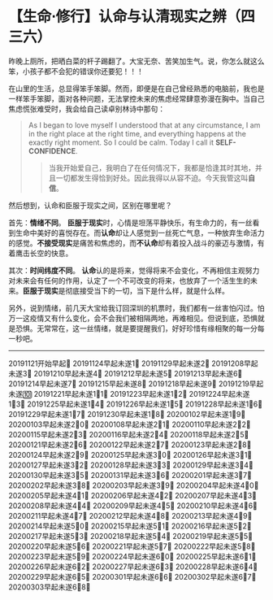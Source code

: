 # 【生命⋅修行】认命与认清现实之辨（四三六）

昨晚上厕所，把晒白菜的杆子踢翻了。大宝无奈、苦笑加生气。说，你怎么就这么笨，小孩子都不会犯的错误你还要犯！！！

在山里的生活，总显得笨手笨脚。然而，即便是在自己曾经熟悉的电脑前，我也是一样笨手笨脚，面对各种问题，无法掌控未来的焦虑经常肆意弥漫在胸中。当自己焦虑慌张难受时，我会给自己读卓别林诗中那句：

> As I began to love myself I understood that at any circumstance, I am in the right place at the right time, and everything happens at the exactly right moment. So I could be calm. Today I call it **SELF-CONFIDENCE**.
>
> > 当我开始爱自己，我明白了在任何情况下，我都是恰逢其时其地，并且一切都发生得恰到好处。因此我得以从容不迫。今天我管这叫**自信**。

然后想到，认命和臣服于现实之间，区别在哪里呢？

首先：**情绪不同**。
**臣服于现实**时，心情是坦荡平静快乐，有生命力的，有一丝看到生命中美好的喜悦存在。而**认命**却让人感觉到一丝死亡气息，一种放弃生命活力的感觉。**不接受现实**是痛苦和焦虑的，而**不认命**却有着投入战斗的豪迈与激情，有着鹰击长空的快意。

其次：**时间纬度不同**。
**认命**认的是将来，觉得将来不会变化，不再相信主观努力对未来会有任何的作用，认定了一个不可改变的将来，也放弃了一个活生生的未来。**臣服于现实**是彻底接受当下的一切，当下是什么样，就是什么样。



另外，说到情绪，前几天大宝给我订回深圳的机票时，我们都有一丝害怕闪过。怕万一这疫情又有什么变化，会不会我们被相隔两地，再难相见。但说到底，恐惧就是恐惧。无常常在，这一丝情绪，就是要提醒我们，好好珍惜有缘相聚的每一分每一秒吧。



----

20191121开始早起💪
20191124早起未遂1⃣️
20191129早起未遂2⃣️
20191208早起未遂3⃣️
20191210早起未遂4⃣️
20191212早起未遂5⃣️
20191213早起未遂6⃣️
20191214早起未遂7⃣️
20191215早起未遂8⃣️
20191218早起未遂9⃣️
20191219早起未遂🔟
20191221早起未遂1⃣️1⃣️
20191223早起未遂1⃣️2⃣️
20191224早起未遂1⃣️3⃣️
20191225早起未遂1⃣️4⃣️
20191226早起未遂1⃣️5⃣️
20191228早起未遂1⃣️6⃣️
20191229早起未遂1⃣️7⃣️
20191230早起未遂1⃣️8⃣️
20200102早起未遂1⃣️9⃣️
20200103早起未遂2⃣️0⃣️
20200108早起未遂2⃣️1⃣️
20200110早起未遂2⃣️2⃣️
20200115早起未遂2⃣️3⃣️
20200116早起未遂2⃣️4⃣️
20200118早起未遂2⃣️5⃣️
20200121早起未遂2⃣️6⃣️
20200122早起未遂2⃣️7⃣️
20200123早起未遂2⃣️8⃣️
20200124早起未遂2⃣️9⃣️
20200125早起未遂3⃣️0⃣️
20200126早起未遂3⃣️1⃣️
20200127早起未遂3⃣️2⃣️
20200128早起未遂3⃣️3⃣️
20200129早起未遂3⃣️4⃣️
20200130早起未遂3⃣️5⃣️
20200131早起未遂3⃣️6⃣️
20200201早起未遂3⃣️7⃣️
20200202早起未遂3⃣️8⃣️
20200203早起未遂3⃣️9⃣️
20200204早起未遂4⃣️0⃣️
20200205早起未遂4⃣️1⃣️
20200206早起未遂4⃣️2⃣️
20200207早起未遂4⃣️3⃣️
20200208早起未遂4⃣️4⃣️
20200209早起未遂4⃣️5⃣️
20200210早起未遂4⃣️6⃣️
20200211早起未遂4⃣️7⃣️
20200212早起未遂4⃣️8⃣️
20200213早起未遂4⃣️9⃣️
20200214早起未遂5⃣️0⃣️
20200215早起未遂5⃣️1⃣️
20200216早起未遂5⃣️2⃣️
20200217早起未遂5⃣️3⃣️
20200218早起未遂5⃣️4⃣️
20200219早起未遂5⃣️5⃣️
20200220早起未遂5⃣️6⃣️
20200221早起未遂5⃣️7⃣️
20200222早起未遂5⃣️8⃣️
20200223早起未遂5⃣️9⃣️
20200224早起未遂6⃣️0⃣️
20200225早起未遂6⃣️1⃣️
20200226早起未遂6⃣️2⃣️
20200227早起未遂6⃣️3⃣️
20200228早起未遂6⃣️4⃣️
20200229早起未遂6⃣️5⃣️
20200301早起未遂6⃣️6⃣️
20200302早起未遂6⃣️7⃣️
20200303早起未遂6⃣️8⃣️